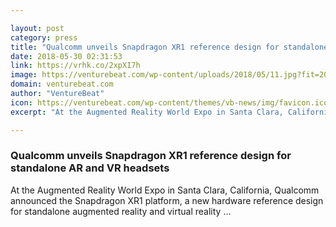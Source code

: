 ```yaml
---

layout: post
category: press
title: "Qualcomm unveils Snapdragon XR1 reference design for standalone AR and VR headsets"
date: 2018-05-30 02:31:53
link: https://vrhk.co/2xpXI7h
image: https://venturebeat.com/wp-content/uploads/2018/05/11.jpg?fit=2048%2C1367&strip=all
domain: venturebeat.com
author: "VentureBeat"
icon: https://venturebeat.com/wp-content/themes/vb-news/img/favicon.ico
excerpt: "At the Augmented Reality World Expo in Santa Clara, California, Qualcomm announced the Snapdragon XR1 platform, a new hardware reference design for standalone augmented reality and virtual reality …"

---
```


### Qualcomm unveils Snapdragon XR1 reference design for standalone AR and VR headsets

At the Augmented Reality World Expo in Santa Clara, California, Qualcomm announced the Snapdragon XR1 platform, a new hardware reference design for standalone augmented reality and virtual reality …